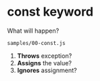 [//]: # (templates/code.html)

# **const** keyword

What will happen?

```
samples/00-const.js
```

1. **Throws** exception?
2. **Assigns** the value?
3. **Ignores** assignment?
